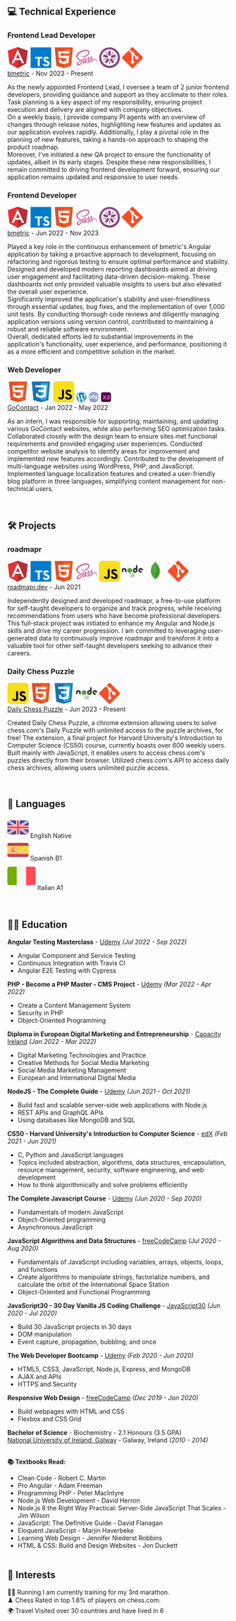 ## 💻 <span class="header">Technical Experience</span>

<div class="position">
  <div class="position-header">
    <h3 class="position-title">Frontend Lead Developer</h3>
    <div class="position-skills-grid">
      <img class="position-skill" src="./assets/img/angular.png" data-tooltip="Angular"> 
      <img class="position-skill" src="./assets/img/typescript.png" data-tooltip="TypeScript"> 
      <img class="position-skill" src="./assets/img/html5.png" data-tooltip="HTML"> 
      <img class="position-skill" src="./assets/img/sass.png" data-tooltip="SASS"> 
      <img class="position-skill" src="./assets/img/jasmine.png" data-tooltip="Jasmine"> 
      <img class="position-skill" src="./assets/img/git.png"  data-tooltip="Git">  
    </div>
  </div>
  <div class="sub-header">
    <div class="company"><a target="_blank" href="https://bmetric.com/">bmetric</a> - <span class="employment-dates">Nov 2023 - Present</span></div>
  </div>

  <p class="employment-description">
    As the newly appointed Frontend Lead, I oversee a team of 2 junior frontend developers, providing guidance and support as they acclimate to their roles. Task planning is a key aspect of my responsibility, ensuring project execution and delivery are aligned with company objectives. <br>
    On a weekly basis, I provide company PI agents with an overview of changes through release notes, highlighting new features and updates as our application evolves rapidly. Additionally, I play a pivotal role in the planning of new features, taking a hands-on approach to shaping the product roadmap. <br>
    Moreover, I've initiated a new QA project to ensure the functionality of updates, albeit in its early stages. Despite these new responsibilities, I remain committed to driving frontend development forward, ensuring our application remains updated and responsive to user needs.
  </p>
</div>

<div class="position">
  <div class="position-header">
    <h3 class="position-title">Frontend Developer</h3>
    <div class="position-skills-grid">
      <img class="position-skill" src="./assets/img/angular.png" data-tooltip="Angular"> 
      <img class="position-skill" src="./assets/img/typescript.png" data-tooltip="TypeScript"> 
      <img class="position-skill" src="./assets/img/html5.png" data-tooltip="HTML"> 
      <img class="position-skill" src="./assets/img/sass.png" data-tooltip="SASS"> 
      <img class="position-skill" src="./assets/img/jasmine.png" data-tooltip="Jasmine"> 
      <img class="position-skill" src="./assets/img/git.png"  data-tooltip="Git">  
    </div>
  </div>
  <div class="sub-header">
    <div class="company"><a target="_blank" href="https://bmetric.com/">bmetric</a> - <span class="employment-dates">Jun 2022 - Nov 2023</span></div>
  </div>

  <p class="employment-description">
    Played a key role in the continuous enhancement of bmetric's Angular application by taking a proactive approach to development, focusing on refactoring and rigorous testing to ensure optimal performance and stability. <br>
    Designed and developed modern reporting dashboards aimed at driving user engagement and facilitating data-driven decision-making. These dashboards not only provided valuable insights to users but also elevated the overall user experience. <br>
    Significantly improved the application's stability and user-friendliness through essential updates, bug fixes, and the implementation of over 1,000 unit tests. By conducting thorough code reviews and diligently managing application versions using version control, contributed to maintaining a robust and reliable software environment. <br>
    Overall, dedicated efforts led to substantial improvements in the application's functionality, user experience, and performance, positioning it as a more efficient and competitive solution in the market.
  </p>
</div>

<div class="position">
  <div class="position-header">
    <h3 class="position-title">Web Developer</h3>
    <div class="position-skills-grid">
      <img class="position-skill" src="./assets/img/html5.png" data-tooltip="HTML"> 
      <img class="position-skill" src="./assets/img/css3.png" data-tooltip="CSS"> 
      <img class="position-skill" src="./assets/img/javascript.png" data-tooltip="JavaScript"> 
      <img class="position-skill" src="./assets/img/wordpress.png"  data-tooltip="WordPress"> 
      <img class="position-skill" src="./assets/img/php.png"  data-tooltip="PHP"> 
      <img class="position-skill" src="./assets/img/xd.png"  data-tooltip="Adobe Xd"> 
    </div>
  </div>
  <div class="sub-header">
    <div class="company"><a target="_blank" href="https://www.gocontact.com/">GoContact</a> - <span class="employment-dates">Jan 2022 - May 2022</span></div>
  </div>

  <p class="employment-description">
    As an intern, I was responsible for supporting, maintaining, and updating various GoContact websites, while also performing SEO optimization tasks. Collaborated closely with the design team to ensure sites met functional requirements and provided engaging user experiences. Conducted competitor website analysis to identify areas for improvement and implemented new features accordingly. Contributed to the development of multi-language websites using WordPress, PHP, and JavaScript. Implemented language localization features and created a user-friendly blog platform in three languages, simplifying content management for non-technical users.
  </p>
</div>
<br>

## 🛠️ <span class="header">Projects</span>

<div class="position">
  <div class="position-header">
    <h3 class="position-title">roadmapr</h3>
    <div class="position-skills-grid">
      <img class="position-skill" src="./assets/img/angular.png" data-tooltip="Angular"> 
      <img class="position-skill" src="./assets/img/typescript.png" data-tooltip="TypeScript"> 
      <img class="position-skill" src="./assets/img/html5.png" data-tooltip="HTML"> 
      <img class="position-skill" src="./assets/img/sass.png" data-tooltip="SASS"> 
      <img class="position-skill" src="./assets/img/javascript.png" data-tooltip="JavaScript"> 
      <img class="position-skill" src="./assets/img/nodejs.png"  data-tooltip="Node.js"> 
      <img class="position-skill" src="./assets/img/mongodb.png"  data-tooltip="MongoDB"> 
      <img class="position-skill" src="./assets/img/git.png"  data-tooltip="Git">  
    </div>
  </div>
  <div class="sub-header">
    <div class="company"><a target="_blank" href="https://www.roadmapr.dev">roadmapr.dev</a> - <span class="employment-dates">Jun 2021</span></div>
  </div>

  <p class="employment-description">
    Independently designed and developed roadmapr, a free-to-use platform for self-taught developers to organize and track progress, while receiving recommendations from users who have become professional developers. <br>
    This full-stack project was initiated to enhance my Angular and Node.js skills and drive my career progression. I am committed to leveraging user-generated data to continuously improve roadmapr and transform it into a valuable tool for other self-taught developers seeking to advance their careers.
  </p>
</div>

<div class="position">
  <div class="position-header">
    <h3 class="position-title">Daily Chess Puzzle</h3>
    <div class="position-skills-grid">
      <img class="position-skill" src="./assets/img/javascript.png" data-tooltip="JavaScript"> 
      <img class="position-skill" src="./assets/img/html5.png" data-tooltip="HTML"> 
      <img class="position-skill" src="./assets/img/css3.png" data-tooltip="CSS"> 
      <img class="position-skill" src="./assets/img/nodejs.png"  data-tooltip="Node.js"> 
      <img class="position-skill" src="./assets/img/git.png"  data-tooltip="Git">  
    </div>
  </div>
  <div class="sub-header">
    <div class="company"><a target="_blank" href="https://chromewebstore.google.com/detail/daily-chess-puzzle/nbccedaochfcpakfdgclnjkdbagniplh">Daily Chess Puzzle</a> - <span class="employment-dates">Jun 2023 - Present</span></div>
  </div>

  <p class="employment-description">
Created Daily Chess Puzzle, a chrome extension allowing users to solve chess.com's Daily Puzzle with unlimited access to the puzzle archives, for free! The extension, a final project for Harvard University's Introduction to Computer Science (CS50) course, currently boasts over 600 weekly users. Built mainly with JavaScript, it enables users to access chess.com's puzzles directly from their browser. Utilized chess.com's API to access daily chess archives, allowing users unlimited puzzle access.
  </p>
</div>
<br>

## 💬 <span class="header">Languages</span>

<div class="skills-grid">
  <div class="skill-item">
    <img class="skill-icon" src="./assets/img/united-kingdom.png"> 
    <span class="skill-name language-name">English</span>
    <span class="skill-level language-level">Native</span>
  </div>

  <div class="skill-item">
    <img class="skill-icon" src="./assets/img/spain.png"> 
    <span class="skill-name language-name">Spanish</span>
    <span class="skill-level language-level">B1</span>
  </div>

  <div class="skill-item">
    <img class="skill-icon" src="./assets/img/italy.png"> 
    <span class="skill-name language-name">Italian</span>
    <span class="skill-level language-level">A1</span>
  </div>

</div><br><br>

## 👨‍🎓 <span class="header">Education</span>

**Angular Testing Masterclass** - <a target="_blank" href="https://www.udemy.com/course/angular-testing-course/">Udemy</a> _(<span class="course-dates">Jul 2022 - Sep 2022</span>)_ <br>

<ul class="course-description">
  <li>Angular Component and Service Testing</li>
  <li>Continuous Integration with Travis CI</li>
  <li>Angular E2E Testing with Cypress</li>
</ul>

**PHP - Become a PHP Master - CMS Project** - <a target="_blank" href="https://www.udemy.com/course/php-for-complete-beginners-includes-msql-object-oriented/">Udemy</a> _(<span class="course-dates">Mar 2022 - Apr 2022</span>)_ <br>

<ul class="course-description">
  <li>Create a Content Management System</li>
  <li>Security in PHP</li>
  <li>Object-Oriented Programming</li>
</ul>

**Diploma in European Digital Marketing and Entrepreneurship** - <a target="_blank" href="http://www.capacityireland.ie/digital-marketing">Capacity Ireland</a> _(<span class="course-dates">Jan 2022 - Mar 2022</span>)_ <br>

<ul class="course-description">
  <li>Digital Marketing Technologies and Practice</li>
  <li>Creative Methods for Social Media Marketing</li>
  <li>Social Media Marketing Management</li>
  <li>European and International Digital Media</li>
</ul>

**NodeJS - The Complete Guide** - <a target="_blank" href="https://www.udemy.com/course/nodejs-the-complete-guide/">Udemy</a> _(<span class="course-dates">Jun 2021 - Oct 2021</span>)_ <br>

<ul class="course-description">
  <li>Build fast and scalable server-side web applications with Node.js</li>
  <li>REST APIs and GraphQL APIs</li>
  <li>Using databases like MongoDB and SQL</li>
</ul>

**CS50 - Harvard University's Introduction to Computer Science** - <a target="_blank" href="https://www.edx.org/course/introduction-computer-science-harvardx-cs50x">edX</a> _(<span class="course-dates">Feb 2021 - Jun 2021</span>)_ <br>

<ul class="course-description">
  <li>C, Python and JavaScript languages</li>
  <li>Topics included abstraction, algorithms, data structures, encapsulation, resource management, security, software engineering, and web development</li>
  <li>How to think algorithmically and solve problems efficiently</li>
</ul>

**The Complete Javascript Course** - <a target="_blank" href="https://www.udemy.com/course/the-complete-javascript-course/">Udemy</a> _(<span class="course-dates">Jun 2020 - Sep 2020</span>)_ <br>

<ul class="course-description">
  <li>Fundamentals of modern JavaScript</li>
  <li>Object-Oriented programming</li>
  <li>Asynchronous JavaScript</li>
</ul>

**JavaScript Algorithms and Data Structures** - <a target="_blank" href="https://www.freecodecamp.org/learn/javascript-algorithms-and-data-structures/">freeCodeCamp</a> _(<span class="course-dates">Jul 2020 - Aug 2020</span>)_ <br>

<ul class="course-description">
  <li>Fundamentals of JavaScript including variables, arrays, objects, loops, and functions</li>
  <li>Create algorithms to manipulate strings, factorialize numbers, and calculate the orbit of the International Space Station</li>
  <li>Object-Oriented and Functional Programming</li>
</ul>

**JavaScript30 - 30 Day Vanilla JS Coding Challenge** - <a target="_blank" href="https://javascript30.com/">JavaScript30</a> _(<span class="course-dates">Jun 2020 - Jul 2020</span>)_ <br>

<ul class="course-description">
  <li>Build 30 JavaScript projects in 30 days</li>
  <li>DOM manipulation</li>
  <li>Event capture, propagation, bubbling, and once</li>
</ul>

**The Web Developer Bootcamp** - <a target="_blank" href="https://www.udemy.com/course/the-web-developer-bootcamp/">Udemy</a> _(<span class="course-dates">Feb 2020 - Jun 2020</span>)_ <br>

<ul class="course-description">
  <li>HTML5, CSS3, JavaScript, Node.js, Express, and MongoDB</li>
  <li>AJAX and APIs</li>
  <li>HTTPS and Security</li>
</ul>

**Responsive Web Design** - <a target="_blank" href="https://www.freecodecamp.org/learn/responsive-web-design/">freeCodeCamp</a> _(<span class="course-dates">Dec 2019 - Jan 2020</span>)_ <br>

<ul class="course-description">
  <li>Build webpages with HTML and CSS</li>
  <li>Flexbox and CSS Grid</li>
</ul>

**<span class="degree">Bachelor of Science</span>**<span class="degree-course"> - Biochemistry - 2.1 Honours (3.5 GPA)</span><br>
<a target="_blank" href="https://www.nuigalway.ie/">National University of Ireland, Galway</a> - Galway, Ireland _(2010 - 2014)_ <br><br>

**📚 <span class="textbooks-read">Textbooks Read</span>:**

- Clean Code - Robert C. Martin <br>
- Pro Angular - Adam Freeman <br>
- Programming PHP - Peter MacIntyre <br>
- Node.js Web Development - David Herron <br>
- Node.js 8 the Right Way Practical: Server-Side JavaScript That Scales - Jim Wilson <br>
- JavaScript: The Definitive Guide - David Flanagan <br>
- Eloquent JavaScript - Marjin Haverbeke <br>
- Learning Web Design - Jennifer Niederst Robbins <br>
- HTML & CSS: Build and Design Websites - Jon Duckett <br><br>

## 🧩 <span class="header">Interests</span>

<div class="interests-grid">
  <div class="interest-item">
    <span class="interest-icon">🏃‍♂️</span>
    <span class="interest-name">Running</span>
    <span class="interest-description">I am currently training for my 3rd marathon.</span>
  </div>

  <div class="interest-item">
    <span class="interest-icon">♟️</span>
    <span class="interest-name">Chess</span>
    <span class="interest-description">Rated in top 1.8% of players on chess.com.</span>
  </div>

  <div class="interest-item">
    <span class="interest-icon">🌍</span>
    <span class="interest-name">Travel</span>
    <span class="interest-description">Visited over 30 countries and have lived in 6</span>
  </div>

<!-- Hidden until hover over tech item -->
<div id="tooltip" class="custom-tooltip"></div>

